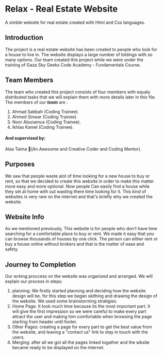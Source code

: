 # Relax - Real Estate Website
A simble website for real estate created with Html  and Css languages.

## Introduction
The project is a real estate website has been created to people who look for a house to live in. The website displays a large number of bildings with so many options. Our team created this project while we were under the training of Gaza Sky Geeks Code Academy - Fundamentals Course.

## Team Members
The team who created this project consists of four members with equaly distributed tasks that we will explain them with more details later in this file. The members of our ***team*** are : 
1. Ahmad Sabbah (Coding Trainee).
2. Ahmed Sinwar (Coding Trainee).
3. Noor Abunamus (Coding Trainee).
4. Ikhlas Kamel (Coding Trainee).

#### And supervised by:
 Alaa Taima (ِAn Awesome and Creative Coder and Coding Mentor).
 
 ## Purposes
 
We saw that people waste alot of time looking for a new house to buy or rent, so that we decided to create this website in order to make this matter more easy and more optional. Now people Can easily find a house while they set at home with out wasting there time looking for it. This kind of websites is very rare on the internet and that's briefly why we created the website.
 
 ## Website Info
 
 As we mentioned previously, This website is for people who don't have time searching for a comfortable place to buy or rent. We made it easy that you can browse thousands of houses by one click. The person can either rent or buy a house online without brokers and that is the matter of ease and safety. 
 
 ## Journey to Completion
 
 Our wrking proccess on the website was organized and arranged. We will explain our process in steps: 
1.  planning: We firstly started planning and deciding how the website design will be. for this step we began skithing and drawing the design of the website. We used some brainstorming stratigies.
2.  Home Page: It took much time because its the most important part. It will give the first impression so we were careful to make every part attract the user and making him comfortable when browsing the page starting from header until footer. 
3.  Other Pages: creating a page for every part to get the best value from the website, and leaving a "contact us" link to stay in touch with the users.
4. Merging: after all we got all the pages linked togather and the wbsite became ready to be displayed on the internet.


